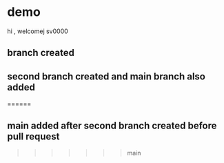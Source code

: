 # demo
hi , welcomej
sv0000
## branch created
## second branch created and main branch also added 
======
## main added after second branch created before pull request
>>>>>>> main
